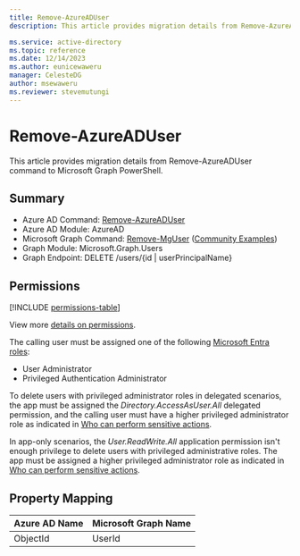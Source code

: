 ```yaml
---
title: Remove-AzureADUser
description: This article provides migration details from Remove-AzureADUser command to Microsoft Graph PowerShell.

ms.service: active-directory
ms.topic: reference
ms.date: 12/14/2023
ms.author: eunicewaweru
manager: CelesteDG
author: msewaweru
ms.reviewer: stevemutungi
---
```


# Remove-AzureADUser

This article provides migration details from Remove-AzureADUser command to Microsoft Graph PowerShell.

## Summary

+ Azure AD Command: [Remove-AzureADUser](/powershell/module/azuread/remove-azureaduser)
+ Azure AD Module: AzureAD
+ Microsoft Graph Command: [Remove-MgUser](/powershell/module/microsoft.graph.users/remove-mguser) ([Community Examples](https://github.com/orgs/msgraph/discussions?discussions_q=Remove-MgUser))
+ Graph Module: Microsoft.Graph.Users
+ Graph Endpoint:  DELETE /users/{id | userPrincipalName}

## Permissions

[!INCLUDE [permissions-table](~/graphref/api-reference/v1.0/includes/permissions/user-delete-permissions.md)]

View more [details on permissions](/graph/api/user-delete#permissions).

The calling user must be assigned one of the following [Microsoft Entra roles](/entra/identity/role-based-access-control/permissions-reference?toc=%2Fgraph%2Ftoc.json):

- User Administrator
- Privileged Authentication Administrator

To delete users with privileged administrator roles in delegated scenarios, the app must be assigned the *Directory.AccessAsUser.All* delegated permission, and the calling user must have a higher privileged administrator role as indicated in [Who can perform sensitive actions](/graph/api/resources/users#who-can-perform-sensitive-actions).

In app-only scenarios, the *User.ReadWrite.All* application permission isn't enough privilege to delete users with privileged administrative roles. The app must be assigned a higher privileged administrator role as indicated in [Who can perform sensitive actions](/graph/api/resources/users#who-can-perform-sensitive-actions).

## Property Mapping

|Azure AD Name|Microsoft Graph Name|
|---|---|
|ObjectId|UserId|